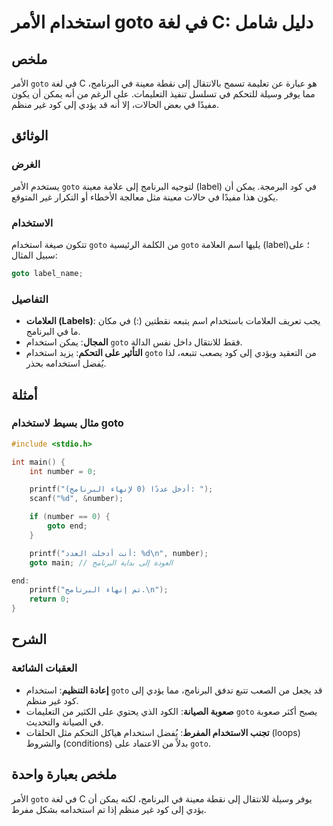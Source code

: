 <!--
Meta Description: # استخدام الأمر goto في لغة C: دليل شامل ## ملخص الأمر `goto` في لغة C هو عبارة عن تعليمة تسمح بالانتقال إلى نقطة معينة في البرنامج، مما يوفر وسيلة لل...
Meta Keywords: goto, إلى, البرنامج, استخدام, على
-->

# استخدام الأمر goto في لغة C: دليل شامل

## ملخص
الأمر `goto` في لغة C هو عبارة عن تعليمة تسمح بالانتقال إلى نقطة معينة في البرنامج، مما يوفر وسيلة للتحكم في تسلسل تنفيذ التعليمات. على الرغم من أنه يمكن أن يكون مفيدًا في بعض الحالات، إلا أنه قد يؤدي إلى كود غير منظم.

## الوثائق
### الغرض
يستخدم الأمر `goto` لتوجيه البرنامج إلى علامة معينة (label) في كود البرمجة. يمكن أن يكون هذا مفيدًا في حالات معينة مثل معالجة الأخطاء أو التكرار غير المتوقع.

### الاستخدام
تتكون صيغة استخدام `goto` من الكلمة الرئيسية `goto` يليها اسم العلامة (label)؛ على سبيل المثال:

```c
goto label_name;
```

### التفاصيل
- **العلامات (Labels)**: يجب تعريف العلامات باستخدام اسم يتبعه نقطتين (:) في مكان ما في البرنامج.
- **المجال**: يمكن استخدام `goto` فقط للانتقال داخل نفس الدالة.
- **التأثير على التحكم**: يزيد استخدام `goto` من التعقيد ويؤدي إلى كود يصعب تتبعه، لذا يُفضل استخدامه بحذر.

## أمثلة
### مثال بسيط لاستخدام goto
```c
#include <stdio.h>

int main() {
    int number = 0;

    printf("أدخل عددًا (0 لإنهاء البرنامج): ");
    scanf("%d", &number);

    if (number == 0) {
        goto end;
    }

    printf("أنت أدخلت العدد: %d\n", number);
    goto main; // العودة إلى بداية البرنامج

end:
    printf("تم إنهاء البرنامج.\n");
    return 0;
}
```

## الشرح
### العقبات الشائعة
- **إعادة التنظيم**: استخدام `goto` قد يجعل من الصعب تتبع تدفق البرنامج، مما يؤدي إلى كود غير منظم.
- **صعوبة الصيانة**: الكود الذي يحتوي على الكثير من التعليمات `goto` يصبح أكثر صعوبة في الصيانة والتحديث.
- **تجنب الاستخدام المفرط**: يُفضل استخدام هياكل التحكم مثل الحلقات (loops) والشروط (conditions) بدلاً من الاعتماد على `goto`.

## ملخص بعبارة واحدة
الأمر `goto` في لغة C يوفر وسيلة للانتقال إلى نقطة معينة في البرنامج، لكنه يمكن أن يؤدي إلى كود غير منظم إذا تم استخدامه بشكل مفرط.